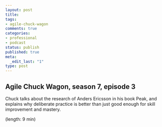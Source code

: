 ```yaml
---
layout: post
title: 
tags:
- agile-chuck-wagon
comments: true
categories:
- professional
- podcast
status: publish
published: true
meta:
  _edit_last: "1"
type: post
---
```


## Agile Chuck Wagon, season 7, episode 3

Chuck talks about the research of Anders Ericsson in his book Peak, and explains why deliberate practice is better than just good enough for skill improvement and mastery.

  (length: 9 min)
